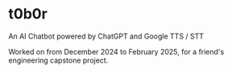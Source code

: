 # t0b0r
An AI Chatbot powered by ChatGPT and Google TTS / STT

Worked on from December 2024 to February 2025, for a friend's engineering capstone project.
